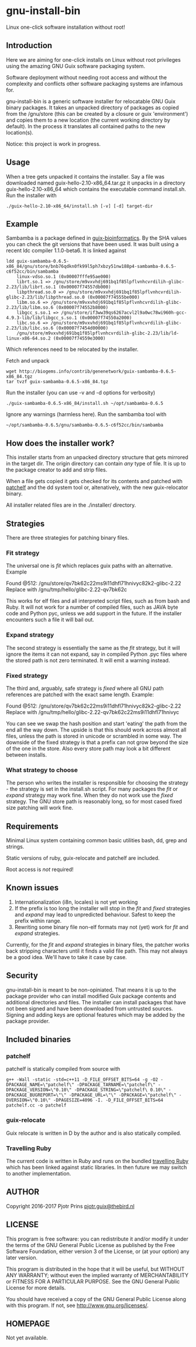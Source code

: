 # gnu-install-bin

Linux one-click software installation without root!

## Introduction

Here we are aiming for one-click installs on Linux without root
privileges using the amazing GNU Guix software packaging
system.

Software deployment without needing root access and without the
complexity and conflicts other software packaging systems are infamous
for.

gnu-install-bin is a generic software installer for relocatable GNU
Guix binary packages. It takes an unpacked directory of packages as
copied from the /gnu/store (this can be created by a closure or guix
'environment') and copies them to a new location (the current working
directory by default). In the process it translates all contained
paths to the new location(s).

Notice: this project is work in progress.

## Usage

When a tree gets unpacked it contains the installer. Say a file was
downloaded named guix-hello-2.10-x86\_64.tar.gz it unpacks in a
directory guix-hello-2.10-x86\_64 which contains the executable
command install.sh. Run the installer with

    ./guix-hello-2.10-x86_64/install.sh [-v] [-d] target-dir

## Example

Sambamba is a package defined in [guix-bioinformatics](https://github.com/genenetwork/guix-bioinformatics/blob/master/gn/packages/bioinformatics.scm#L923). By the SHA values you can check the git versions that
have been used. It was built using a recent ldc compiler 1.1.0-beta6. It is linked against

    ldd guix-sambamba-0.6.5-x86_84/gnu/store/bnb76qdkn0fk99l5ph7xbzy51nw188p4-sambamba-0.6.5-c6f52cc/bin/sambamba
        linux-vdso.so.1 (0x00007fffe95ae000)
        librt.so.1 => /gnu/store/m9vxvhdj691bq1f85lpflvnhcvrdilih-glibc-2.23/lib/librt.so.1 (0x00007f74557db000)
        libpthread.so.0 => /gnu/store/m9vxvhdj691bq1f85lpflvnhcvrdilih-glibc-2.23/lib/libpthread.so.0 (0x00007f74555be000)
        libm.so.6 => /gnu/store/m9vxvhdj691bq1f85lpflvnhcvrdilih-glibc-2.23/lib/libm.so.6 (0x00007f74552b8000)
        libgcc_s.so.1 => /gnu/store/if3ww39qs6267acvl2l9a0wc78wi960h-gcc-4.9.3-lib/lib/libgcc_s.so.1 (0x00007f74550a2000)
        libc.so.6 => /gnu/store/m9vxvhdj691bq1f85lpflvnhcvrdilih-glibc-2.23/lib/libc.so.6 (0x00007f7454d00000)
        /gnu/store/m9vxvhdj691bq1f85lpflvnhcvrdilih-glibc-2.23/lib/ld-linux-x86-64.so.2 (0x00007f74559e3000)

Which references need to be relocated by the installer.

Fetch and unpack

    wget http://biogems.info/contrib/genenetwork/guix-sambamba-0.6.5-x86_84.tgz
    tar tvzf guix-sambamba-0.6.5-x86_84.tgz

Run the installer (you can use -v and -d options for verbosity)

    ./guix-sambamba-0.6.5-x86_84/install.sh ~/opt/sambamba-0.6.5

Ignore any warnings (harmless here). Run the sambamba tool with

    ~/opt/sambamba-0.6.5/gnu/sambamba-0.6.5-c6f52cc/bin/sambamba

## How does the installer work?

This installer starts from an unpacked directory structure that gets
mirrored in the target dir. The origin directory can contain *any*
type of file. It is up to the package creator to add and strip files.

When a file gets copied it gets checked for its contents and patched with
[patchelf](https://github.com/NixOS/patchelf) and the dd system tool or,
altenatively, with the new guix-relocator binary.

All installer related files are in the ./installer/ directory.

## Strategies

There are three strategies for patching binary files.

### Fit strategy

The universal one is *fit* which replaces guix paths with an
alternative. Example

Found @512:     /gnu/store/qv7bk62c22ms9i11dhfl71hnivyc82k2-glibc-2.22
Replace with    /gnu/tmp/hello/glibc-2.22-qv7bk62c

This works for elf files and all interpreted script files, such as
from bash and Ruby. It will not work for a number of compiled files,
such as JAVA byte code and Python pyc, unless we add support in the
future. If the installer encounters such a file it will bail out.

### Expand strategy

The second strategy is essentially the same as the *fit* strategy, but
it will ignore the items it can not expand, say in compiled Python
.pyc files where the stored path is not zero terminated. It will emit
a warning instead.

### Fixed strategy

The third and, arguably, safe strategy is *fixed* where all GNU path
references are patched with the exact same length. Example:

Found @512:     /gnu/store/qv7bk62c22ms9i11dhfl71hnivyc82k2-glibc-2.22
Replace with    /gnu/tmp/hello/glibc-2.22-qv7bk62c22ms9i11dhfl71hnivyc

You can see we swap the hash position and start 'eating' the path from
the end all the way down.  The upside is that this should work across
almost all files, unless the path is stored in unicode or scrambled in
some way. The downside of the fixed strategy is that a prefix can not
grow beyond the size of the one in the store. Also every store path
may look a bit different between installs.

### What strategy to choose

The person who writes the installer is responsible for choosing the
strategy - the strategy is set in the install.sh script. For many
packages the *fit* or *expand* strategy may work fine. When they do
not work use the *fixed* strategy. The GNU store path is reasonably
long, so for most cased fixed size patching will work fine.

## Requirements

Minimal Linux system containing common basic utilities bash, dd, grep and strings.

Static versions of ruby, guix-relocate and patchelf are included.

Root access is *not* required!

## Known issues

1. Internationalization (i8n, locales) is not yet working
2. If the prefix is too long the installer will stop in the *fit* and
   *fixed* strategies and *expand* may lead to unpredicted
   behaviour. Safest to keep the prefix within range.
3. Rewriting some binary file non-elf formats may not (yet) work for
   *fit* and *expand* strategies.

Currently, for the *fit* and *expand* strategies in binary files, the
patcher works back stripping characters until it finds a valid file
path. This may not always be a good idea. We'll have to take it case
by case.

## Security

gnu-install-bin is meant to be non-opiniated. That means it is up to
the package provider who can install modified Guix package contents
and additional directories and files. The installer can install
packages that have not been signed and have been downloaded from
untrusted sources. Signing and adding keys are optional features which
may be added by the package provider.

## Included binaries

### patchelf

patchelf is statically compiled from source with

    g++ -Wall -static -std=c++11 -D_FILE_OFFSET_BITS=64 -g -O2 -DPACKAGE_NAME=\"patchelf\" -DPACKAGE_TARNAME=\"patchelf\" -DPACKAGE_VERSION=\"0.10\" -DPACKAGE_STRING=\"patchelf\ 0.10\" -DPACKAGE_BUGREPORT=\"\" -DPACKAGE_URL=\"\" -DPACKAGE=\"patchelf\" -DVERSION=\"0.10\" -DPAGESIZE=4096 -I. -D_FILE_OFFSET_BITS=64 patchelf.cc -o patchelf

### guix-relocate

Guix relocate is written in D by the author and is also statically
compiled.

### Travelling Ruby

The current code is written in Ruby and runs on the bundled
[travelling Ruby](https://github.com/phusion/traveling-ruby/blob/master/TUTORIAL-1.md)
which has been linked against static libraries. In then future we may
switch to another implementation.

## AUTHOR

Copyright 2016-2017 Pjotr Prins <pjotr.guix@thebird.nl>

## LICENSE

This program is free software: you can redistribute it and/or modify
it under the terms of the GNU General Public License as published by
the Free Software Foundation, either version 3 of the License, or (at
your option) any later version.

This program is distributed in the hope that it will be useful, but
WITHOUT ANY WARRANTY; without even the implied warranty of
MERCHANTABILITY or FITNESS FOR A PARTICULAR PURPOSE.  See the GNU
General Public License for more details.

You should have received a copy of the GNU General Public License
along with this program.  If not, see <http://www.gnu.org/licenses/>.

## HOMEPAGE

Not yet available.
